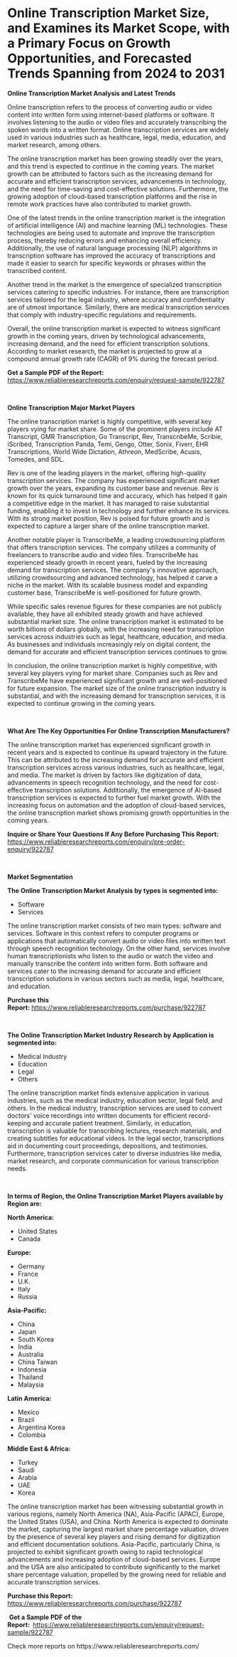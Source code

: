 <p><h1>Online Transcription Market Size, and Examines its Market Scope, with a Primary Focus on Growth Opportunities, and Forecasted Trends Spanning from 2024 to 2031</h1></p><p><strong>Online Transcription Market Analysis and Latest Trends</strong></p>
<p><p>Online transcription refers to the process of converting audio or video content into written form using internet-based platforms or software. It involves listening to the audio or video files and accurately transcribing the spoken words into a written format. Online transcription services are widely used in various industries such as healthcare, legal, media, education, and market research, among others.</p><p>The online transcription market has been growing steadily over the years, and this trend is expected to continue in the coming years. The market growth can be attributed to factors such as the increasing demand for accurate and efficient transcription services, advancements in technology, and the need for time-saving and cost-effective solutions. Furthermore, the growing adoption of cloud-based transcription platforms and the rise in remote work practices have also contributed to market growth.</p><p>One of the latest trends in the online transcription market is the integration of artificial intelligence (AI) and machine learning (ML) technologies. These technologies are being used to automate and improve the transcription process, thereby reducing errors and enhancing overall efficiency. Additionally, the use of natural language processing (NLP) algorithms in transcription software has improved the accuracy of transcriptions and made it easier to search for specific keywords or phrases within the transcribed content.</p><p>Another trend in the market is the emergence of specialized transcription services catering to specific industries. For instance, there are transcription services tailored for the legal industry, where accuracy and confidentiality are of utmost importance. Similarly, there are medical transcription services that comply with industry-specific regulations and requirements.</p><p>Overall, the online transcription market is expected to witness significant growth in the coming years, driven by technological advancements, increasing demand, and the need for efficient transcription solutions. According to market research, the market is projected to grow at a compound annual growth rate (CAGR) of 9% during the forecast period.</p></p>
<p><strong>Get a Sample PDF of the Report:&nbsp;</strong> <a href="https://www.reliableresearchreports.com/enquiry/request-sample/922787">https://www.reliableresearchreports.com/enquiry/request-sample/922787</a></p>
<p>&nbsp;</p>
<p><strong>Online Transcription Major Market Players</strong></p>
<p><p>The online transcription market is highly competitive, with several key players vying for market share. Some of the prominent players include AT Transcript, GMR Transcription, Go Transcript, Rev, TranscribeMe, Scribie, iScribed, Transcription Panda, Temi, Gengo, Otter, Sonix, Fiverr, EHR Transcriptions, World Wide Dictation, Athreon, MedScribe, Acusis, Tomedes, and SDL.</p><p>Rev is one of the leading players in the market, offering high-quality transcription services. The company has experienced significant market growth over the years, expanding its customer base and revenue. Rev is known for its quick turnaround time and accuracy, which has helped it gain a competitive edge in the market. It has managed to raise substantial funding, enabling it to invest in technology and further enhance its services. With its strong market position, Rev is poised for future growth and is expected to capture a larger share of the online transcription market.</p><p>Another notable player is TranscribeMe, a leading crowdsourcing platform that offers transcription services. The company utilizes a community of freelancers to transcribe audio and video files. TranscribeMe has experienced steady growth in recent years, fueled by the increasing demand for transcription services. The company's innovative approach, utilizing crowdsourcing and advanced technology, has helped it carve a niche in the market. With its scalable business model and expanding customer base, TranscribeMe is well-positioned for future growth.</p><p>While specific sales revenue figures for these companies are not publicly available, they have all exhibited steady growth and have achieved substantial market size. The online transcription market is estimated to be worth billions of dollars globally, with the increasing need for transcription services across industries such as legal, healthcare, education, and media. As businesses and individuals increasingly rely on digital content, the demand for accurate and efficient transcription services continues to grow.</p><p>In conclusion, the online transcription market is highly competitive, with several key players vying for market share. Companies such as Rev and TranscribeMe have experienced significant growth and are well-positioned for future expansion. The market size of the online transcription industry is substantial, and with the increasing demand for transcription services, it is expected to continue growing in the coming years.</p></p>
<p>&nbsp;</p>
<p><strong>What Are The Key Opportunities For Online Transcription Manufacturers?</strong></p>
<p><p>The online transcription market has experienced significant growth in recent years and is expected to continue its upward trajectory in the future. This can be attributed to the increasing demand for accurate and efficient transcription services across various industries, such as healthcare, legal, and media. The market is driven by factors like digitization of data, advancements in speech recognition technology, and the need for cost-effective transcription solutions. Additionally, the emergence of AI-based transcription services is expected to further fuel market growth. With the increasing focus on automation and the adoption of cloud-based services, the online transcription market shows promising growth opportunities in the coming years.</p></p>
<p><strong>Inquire or Share Your Questions If Any Before Purchasing This Report:</strong> <a href="https://www.reliableresearchreports.com/enquiry/pre-order-enquiry/922787">https://www.reliableresearchreports.com/enquiry/pre-order-enquiry/922787</a></p>
<p>&nbsp;</p>
<p><strong>Market Segmentation</strong></p>
<p><strong>The Online Transcription Market Analysis by types is segmented into:</strong></p>
<p><ul><li>Software</li><li>Services</li></ul></p>
<p><p>The online transcription market consists of two main types: software and services. Software in this context refers to computer programs or applications that automatically convert audio or video files into written text through speech recognition technology. On the other hand, services involve human transcriptionists who listen to the audio or watch the video and manually transcribe the content into written form. Both software and services cater to the increasing demand for accurate and efficient transcription solutions in various sectors such as media, legal, healthcare, and education.</p></p>
<p><strong>Purchase this Report:&nbsp;</strong><a href="https://www.reliableresearchreports.com/purchase/922787">https://www.reliableresearchreports.com/purchase/922787</a></p>
<p>&nbsp;</p>
<p><strong>The Online Transcription Market Industry Research by Application is segmented into:</strong></p>
<p><ul><li>Medical Industry</li><li>Education</li><li>Legal</li><li>Others</li></ul></p>
<p><p>The online transcription market finds extensive application in various industries, such as the medical industry, education sector, legal field, and others. In the medical industry, transcription services are used to convert doctors' voice recordings into written documents for efficient record-keeping and accurate patient treatment. Similarly, in education, transcription is valuable for transcribing lectures, research materials, and creating subtitles for educational videos. In the legal sector, transcriptions aid in documenting court proceedings, depositions, and testimonies. Furthermore, transcription services cater to diverse industries like media, market research, and corporate communication for various transcription needs.</p></p>
<p>&nbsp;</p>
<p><strong>In terms of Region, the Online Transcription Market Players available by Region are:</strong></p>
<p>
    <p> <strong> North America: </strong>
        <ul>
            <li>United States</li>
            <li>Canada</li>
        </ul>
        </p> 
    <p> <strong> Europe: </strong>
        <ul>
            <li>Germany</li>
            <li>France</li>
            <li>U.K.</li>
            <li>Italy</li>
            <li>Russia</li>
        </ul>
        </p> 
    <p> <strong> Asia-Pacific: </strong>
        <ul>
            <li>China</li>
            <li>Japan</li>
            <li>South Korea</li>
            <li>India</li>
            <li>Australia</li>
            <li>China Taiwan</li>
            <li>Indonesia</li>
            <li>Thailand</li>
            <li>Malaysia</li>
        </ul>
        </p> 
    <p> <strong> Latin America: </strong>
        <ul>
            <li>Mexico</li>
            <li>Brazil</li>
            <li>Argentina Korea</li>
            <li>Colombia</li>
        </ul>
        </p> 
    <p> <strong> Middle East & Africa: </strong>
        <ul>
            <li>Turkey</li>
            <li>Saudi</li>
            <li>Arabia</li>
            <li>UAE</li>
            <li>Korea</li>
        </ul>
    </p>
    </p>
<p><p>The online transcription market has been witnessing substantial growth in various regions, namely North America (NA), Asia-Pacific (APAC), Europe, the United States (USA), and China. North America is expected to dominate the market, capturing the largest market share percentage valuation, driven by the presence of several key players and rising demand for digitization and efficient documentation solutions. Asia-Pacific, particularly China, is projected to exhibit significant growth owing to rapid technological advancements and increasing adoption of cloud-based services. Europe and the USA are also anticipated to contribute significantly to the market share percentage valuation, propelled by the growing need for reliable and accurate transcription services.</p></p>
<p><strong>Purchase this Report: </strong><a href="https://www.reliableresearchreports.com/purchase/922787">https://www.reliableresearchreports.com/purchase/922787</a></p>
<p>&nbsp;<strong>Get a Sample PDF of the Report:&nbsp;&nbsp;</strong><a href="https://www.reliableresearchreports.com/enquiry/request-sample/922787">https://www.reliableresearchreports.com/enquiry/request-sample/922787</a></p>
<p><strong></strong></p>
<p>Check more reports on https://www.reliableresearchreports.com/</p>